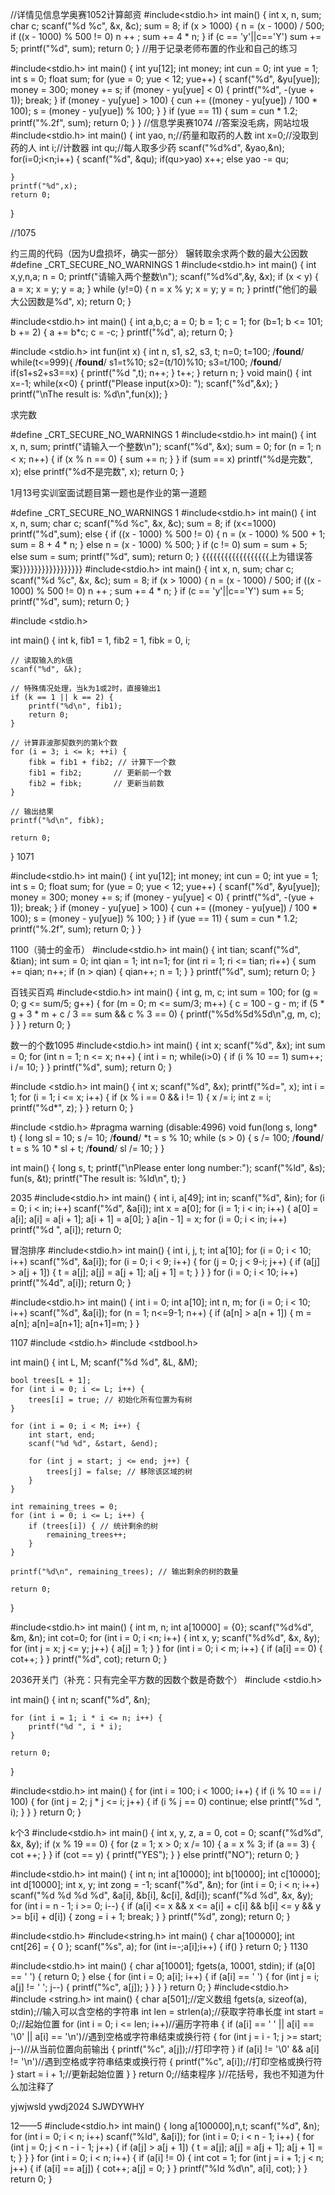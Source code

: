 //详情见信息学奥赛1052计算邮资
  #include<stdio.h>
int main()
{
	int x, n, sum;
	char c;
	scanf("%d %c", &x, &c);
	sum = 8;
	if (x > 1000)
	{
			n = (x - 1000) / 500;
			if ((x - 1000) % 500 != 0)
				n ++ ;
			sum += 4 * n;
	}
	if (c == 'y'||c=='Y')
		sum += 5;
	printf("%d", sum);
	return 0;
}
//用于记录老师布置的作业和自己的练习

#include<stdio.h>
int main()
{
	int yu[12];
	int money;
	int cun = 0;
	int yue = 1;
	int s = 0;
	float sum;
	for (yue = 0; yue < 12; yue++)
	{
		scanf("%d", &yu[yue]);
		money = 300;
		money += s;
		if (money - yu[yue] < 0)
		{
			printf("%d", -(yue + 1));
			break;
		}
		if (money - yu[yue] > 100)
		{
			cun += ((money - yu[yue]) / 100 * 100);
			s = (money - yu[yue]) % 100;
		}
	}
	if (yue == 11)
	{
		sum = cun * 1.2;
		printf("%.2f", sum);
		return 0;
	}
}
//信息学奥赛1074
//答案没毛病，网站垃圾
#include<stdio.h>
int main()
{
	int yao, n;//药量和取药的人数
	int x=0;//没取到药的人
	int i;//计数器
	int qu;//每人取多少药
	scanf("%d%d", &yao,&n);
	for(i=0;i<n;i++)
	{
		scanf("%d", &qu);
		if(qu>yao)
				x++; 
		else
			yao -= qu;

	}
	printf("%d",x);
	return 0;
}

//1075



约三周的代码（因为U盘损坏，确实一部分）
辗转取余求两个数的最大公因数
#define _CRT_SECURE_NO_WARNINGS 1
#include<stdio.h>
int main()
{
	int x,y,n,a;
	n = 0;
	printf("请输入两个整数\n");
	scanf("%d%d",&y, &x);
	if (x < y)
	{
		a = x;
		x = y;
		y = a;
	}
	while (y!=0)
	{
		n = x % y;
		x = y;
		y = n;
	}
	printf("他们的最大公因数是%d", x);
	return 0;
}











#include<stdio.h>
int main()
{
	int a,b,c;
	a = 0;
	b = 1;
	c = 1;
	for (b=1; b <= 101; b += 2)
		{
			a += b*c;
			c = -c;
		}
	printf("%d", a);
	return 0;
}














#include  <stdio.h>
int fun(int  x)
{ int  n, s1, s2, s3, t;
  n=0;
  t=100;
/**********found**********/
  while(t<=999){
/**********found**********/
    s1=t%10;  s2=(t/10)%10;  s3=t/100;
/**********found**********/
    if(s1+s2+s3==x)
    {  printf("%d ",t);
       n++;
    }
    t++;
  }
  return  n;
}
void main()
{ int x=-1;
  while(x<0)
  { printf("Please input(x>0): ");  scanf("%d",&x);  }
  printf("\nThe result is: %d\n",fun(x));
}








求完数

#define _CRT_SECURE_NO_WARNINGS 1
#include<stdio.h>
int main()
{
	int x, n, sum;
	printf("请输入一个整数\n");
	scanf("%d", &x);
	sum = 0;
	for (n = 1; n < x; n++)
	{
		if (x % n == 0)
		{
			sum += n;
		}
	}
	if (sum == x)
		printf("%d是完数", x);
	else
		printf("%d不是完数", x);
	return 0;
}






1月13号实训室面试题目第一题也是作业的第一道题

#define _CRT_SECURE_NO_WARNINGS 1
#include<stdio.h>
int main()
{
	int x, n, sum;
	char c;
	scanf("%d %c", &x, &c);
	sum = 8;
	if (x<=1000)
		printf("%d",sum);
	else {
		if ((x - 1000) % 500 != 0)
		{
			n = (x - 1000) % 500 + 1;
			sum = 8 + 4 * n;
		}
		else
			n = (x - 1000) % 500;
	}
	if (c != 0)
		sum = sum + 5;
	else
		sum = sum;
	printf("%d", sum);
	return 0;
}
{{{{{{{{{{{{{{{{{{上为错误答案}}}}}}}}}}}}}}}}}
#include<stdio.h>
int main()
{
	int x, n, sum;
	char c;
	scanf("%d %c", &x, &c);
	sum = 8;
	if (x > 1000)
	{
			n = (x - 1000) / 500;
			if ((x - 1000) % 500 != 0)
				n ++ ;
			sum += 4 * n;
	}
	if (c == 'y'||c=='Y')
		sum += 5;
	printf("%d", sum);
	return 0;
}



#include <stdio.h>

int main() {
    int k, fib1 = 1, fib2 = 1, fibk = 0, i;

    // 读取输入的k值
    scanf("%d", &k);

    // 特殊情况处理，当k为1或2时，直接输出1
    if (k == 1 || k == 2) {
        printf("%d\n", fib1);
        return 0;
    }

    // 计算菲波那契数列的第k个数
    for (i = 3; i <= k; ++i) {
        fibk = fib1 + fib2; // 计算下一个数
        fib1 = fib2;       // 更新前一个数
        fib2 = fibk;       // 更新当前数
    }

    // 输出结果
    printf("%d\n", fibk);

    return 0;
}
1071










#include<stdio.h>
int main()
{
	int yu[12];
	int money;
	int cun = 0;
	int yue = 1;
	int s = 0;
	float sum;
	for (yue = 0; yue < 12; yue++)
	{
		scanf("%d", &yu[yue]);
		money = 300;
		money += s;
		if (money - yu[yue] < 0)
		{
			printf("%d", -(yue + 1));
			break;
		}
		if (money - yu[yue] > 100)
		{
			cun += ((money - yu[yue]) / 100 * 100);
			s = (money - yu[yue]) % 100;
		}
	}
	if (yue == 11)
	{
		sum = cun * 1.2;
		printf("%.2f", sum);
		return 0;
	}
}






1100（骑士的金币）
#include<stdio.h>
int main()
{
	int tian;
	scanf("%d", &tian);
	int sum = 0;
	int qian = 1;
	int n=1;
	for (int ri = 1; ri <= tian; ri++)
	{
		sum += qian;
		n++;
		if (n > qian)
		{
			qian++;
			n = 1;
		}
	}
	printf("%d", sum);
	return 0;
}





百钱买百鸡
#include<stdio.h>
int main()
{
	int g, m, c;
	int sum = 100;
	for (g = 0; g <= sum/5; g++)
	{
		for (m = 0; m <= sum/3; m++)
		{
			c = 100 - g - m;
			if (5 * g + 3 * m + c / 3 == sum && c % 3 == 0)
			{
				printf("%5d%5d%5d\n",g, m, c);
			}
		}
	}
	return 0;
}







数一的个数1095
#include<stdio.h>
int main()
{
	int x;
	scanf("%d", &x);
	int sum = 0;
	for (int n = 1; n <= x; n++)
	{
		int i = n;
		while(i>0)
		{
			if (i % 10 == 1)
				sum++;
			i /= 10;
		}
	}
	printf("%d", sum);
	return 0;
}





#include <stdio.h>
int main()
{
	int x;
	scanf("%d", &x);
	printf("%d=", x);
	int i = 1;
	for (i = 1; i <= x; i++)
	{
		if (x % i == 0 && i != 1)
		{
			x /= i;
			int z = i;
			printf("%d*", z);
		}
	}
	return 0;
}









#include <stdio.h>
#pragma warning (disable:4996)
void fun(long s, long* t)
{
    long sl = 10;
    s /= 10;
    /**********found**********/
    *t = s % 10;
    while (s > 0) {
        s /= 100;
        /**********found**********/
        t = s % 10 * sl + t;
        /**********found**********/
        sl /= 10;
    }
}

int main()
{
    long s, t;
    printf("\nPlease enter long number:");
    scanf("%ld", &s); fun(s, &t);
    printf("The result is: %ld\n", t);
}















2035
#include<stdio.h>
int main()
{
	int i, a[49];
	int in;
	scanf("%d", &in);
	for (i = 0; i < in; i++)
		scanf("%d", &a[i]);
	int x = a[0];
	for (i = 1; i < in; i++)
	{
		a[0] = a[i];
		a[i] = a[i + 1];
		a[i + 1] = a[0];
	}
	a[in - 1] = x;
	for (i = 0; i < in; i++)
		printf("%d ", a[i]);
	return 0;




冒泡排序
#include<stdio.h>
int main()
{
	int i, j, t;
	int a[10];
	for (i = 0; i < 10; i++)
		scanf("%d", &a[i]);
	for (i = 0; i < 9; i++)
	{
		for (j = 0; j < 9-i; j++)
		{
			if (a[j] > a[j + 1])
			{
				t = a[j];
				a[j] = a[j + 1];
				a[j + 1] = t;
			}
		}
	}
	for (i = 0; i < 10; i++)
	printf("%4d", a[i]);
	return 0;
}








#include<stdio.h>
int main()
{
	int i = 0;
	int a[10];
	int n, m;
	for (i = 0; i < 10; i++)
		scanf("%d", &a[i]);
	for (n = 1; n<=9-1; n++)
	{
		if (a[n] > a[n + 1])
		{
			m = a[n];
			a[n]=a[n+1];
			a[n+1]=m;
		}
	}



1107
#include <stdio.h>
#include <stdbool.h>

int main() {
    int L, M;
    scanf("%d %d", &L, &M);

    bool trees[L + 1];
    for (int i = 0; i <= L; i++) {
        trees[i] = true; // 初始化所有位置为有树
    }

    for (int i = 0; i < M; i++) {
        int start, end;
        scanf("%d %d", &start, &end);
        
        for (int j = start; j <= end; j++) {
            trees[j] = false; // 移除该区域的树
        }
    }

    int remaining_trees = 0;
    for (int i = 0; i <= L; i++) {
        if (trees[i]) { // 统计剩余的树
            remaining_trees++;
        }
    }

    printf("%d\n", remaining_trees); // 输出剩余的树的数量

    return 0;
}



#include<stdio.h>
int main()
{
	int m, n;
	int a[10000] = {0};
	scanf("%d%d", &m, &n);
	int cot=0;
	for (int i = 0; i <n; i++)
	{
		int x, y;
		scanf("%d%d", &x, &y);
		for (int j = x; j <= y; j++)
		{
			a[j] = 1;
		}
	}
	for (int i = 0; i < m; i++)
	{
		if (a[i] == 0)
		{
			cot++;
		}
	}
	printf("%d", cot);
	return 0;
}






2036开关门（补充：只有完全平方数的因数个数是奇数个）
#include <stdio.h>

int main() {
    int n;
    scanf("%d", &n);

    for (int i = 1; i * i <= n; i++) {
        printf("%d ", i * i);
    }

    return 0;
}











#include<stdio.h>
int main()
{
	for (int i = 100; i < 1000; i++)
	{
		if (i % 10 == i / 100)
		{
			for (int j = 2; j * j <= i; j++)
			{
				if (i % j == 0)
					continue;
				else
					printf("%d ", i);
			}
		}
	}
	return 0;
}










k个3
#include<stdio.h>
int main()
{
	int x, y, z, a = 0, cot = 0;
	scanf("%d%d", &x, &y);
	if (x % 19 == 0)
	{
		for (z = 1; x > 0; x /= 10)
		{
			a = x % 3;
			if (a == 3)
			{
				cot ++;
			}
		}
		if (cot == y)
		{
			printf("YES");
		}
	}
	else
		printf("NO");
	return 0;
}










#include<stdio.h>
int main()
{
	int n;
	int a[10000];
	int b[10000];
	int c[10000];
	int d[10000];
	int x, y;
	int zong = -1;
	scanf("%d", &n);
	for (int i = 0; i < n; i++)
		scanf("%d %d %d %d", &a[i], &b[i], &c[i], &d[i]);
	scanf("%d %d", &x, &y);
	for (int i = n - 1; i >= 0; i--)
	{
		if (a[i] <= x && x <= a[i] + c[i] && b[i] <= y && y >= b[i] + d[i])
		{
			zong = i + 1;
			break;
		}
	}
	printf("%d", zong);
	return 0;
}






#include<stdio.h>
#include<string.h>
int main()
{
	char a[100000];
	int cnt[26] = { 0 };
	scanf("%s", a);
	for (int i=-;a[i];i++)
	{
		if()
	}
	return 0;
}
1130










#include<stdio.h>
int main()
{
	char a[10001];
	fgets(a, 10001, stdin);
	if (a[0] == ' ')
	{
		return 0;
	}
	else
	{
		for (int i = 0; a[i]; i++)
		{
			if (a[i] == ' ')
			{
				for (int j = i; a[j] != ' '; j--)
				{
					printf("%c", a[j]);
				}
			}
		}
	}
	return 0;
}
#include<stdio.h>
#include <string.h>
int main() {
    char a[501];//定义数组
    fgets(a, sizeof(a), stdin);//输入可以含空格的字符串
    int len = strlen(a);//获取字符串长度
    int start = 0;//起始位置
    for (int i = 0; i <= len; i++)//遍历字符串
    {
        if (a[i] == ' ' || a[i] == '\0' || a[i] == '\n')//遇到空格或字符串结束或换行符
        {
            for (int j = i - 1; j >= start; j--)//从当前位置向前输出
            {
                printf("%c", a[j]);//打印字符
            }
            if (a[i] != '\0' && a[i] != '\n')//遇到空格或字符串结束或换行符
            {
                printf("%c", a[i]);//打印空格或换行符
            }
            start = i + 1;//更新起始位置
        }
    }
    return 0;//结束程序
}//花括号，我也不知道为什么加注释了




yjwjwsld
ywdj2024
SJWDYWHY






12——5
#include<stdio.h>
int main()
{
	long a[100000],n,t;
	scanf("%d", &n);
	for (int i = 0; i < n; i++)
		scanf("%ld", &a[i]);
	for (int i = 0; i < n - 1; i++)
	{
		for (int j = 0; j < n - i - 1; j++)
		{
			if (a[j] > a[j + 1])
			{
				t = a[j];
				a[j] = a[j + 1];
				a[j + 1] = t;
			}
		}
	}
	for (int i = 0; i < n; i++)
	{
		if (a[i] != 0)
		{
			int cot = 1;
			for (int j = i + 1; j < n; j++)
			{
				if (a[i] == a[j])
				{
					cot++;
					a[j] = 0;
				}
			}
			printf("%ld %d\n", a[i], cot);
		}
	}
	return 0;
}
